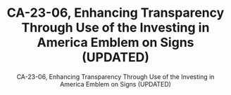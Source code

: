 ---
layout: resources-landing
title: "CA-23-06, Enhancing Transparency Through Use of the Investing in America Emblem on Signs (UPDATED)"
subtitle: "CA-23-06, Enhancing Transparency Through Use of the Investing in America Emblem on Signs (UPDATED)"
doc-link: ../assets/files/CA-23-06_Enhancing Transparency Through Use of the Investing in America Emblem on Signs.pdf
filters: federal-financial-assistance controller-alert omb 2023 archived
fiscal_year: 2023
published: False
---